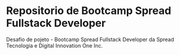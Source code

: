 # Repositorio de Bootcamp Spread Fullstack Developer  
Desafio de pojeto - Bootcamp Spread Fullstack Developer
da Spread Tecnologia e Digital Innovation One Inc.
